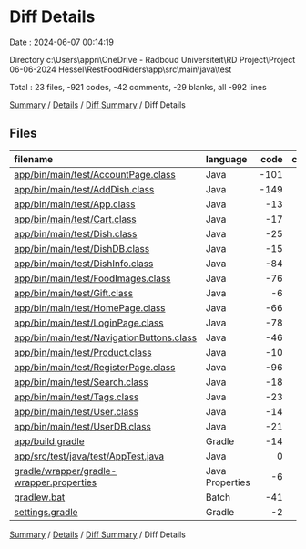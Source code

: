 # Diff Details

Date : 2024-06-07 00:14:19

Directory c:\\Users\\appri\\OneDrive - Radboud Universiteit\\RD Project\\Project 06-06-2024 Hessel\\RestFoodRiders\\app\\src\\main\\java\\test

Total : 23 files,  -921 codes, -42 comments, -29 blanks, all -992 lines

[Summary](results.md) / [Details](details.md) / [Diff Summary](diff.md) / Diff Details

## Files
| filename | language | code | comment | blank | total |
| :--- | :--- | ---: | ---: | ---: | ---: |
| [app/bin/main/test/AccountPage.class](/app/bin/main/test/AccountPage.class) | Java | -101 | -4 | 0 | -105 |
| [app/bin/main/test/AddDish.class](/app/bin/main/test/AddDish.class) | Java | -149 | 0 | 0 | -149 |
| [app/bin/main/test/App.class](/app/bin/main/test/App.class) | Java | -13 | 0 | 0 | -13 |
| [app/bin/main/test/Cart.class](/app/bin/main/test/Cart.class) | Java | -17 | 0 | 0 | -17 |
| [app/bin/main/test/Dish.class](/app/bin/main/test/Dish.class) | Java | -25 | 0 | 0 | -25 |
| [app/bin/main/test/DishDB.class](/app/bin/main/test/DishDB.class) | Java | -15 | 0 | 0 | -15 |
| [app/bin/main/test/DishInfo.class](/app/bin/main/test/DishInfo.class) | Java | -84 | 0 | 0 | -84 |
| [app/bin/main/test/FoodImages.class](/app/bin/main/test/FoodImages.class) | Java | -76 | 0 | 0 | -76 |
| [app/bin/main/test/Gift.class](/app/bin/main/test/Gift.class) | Java | -6 | 0 | 0 | -6 |
| [app/bin/main/test/HomePage.class](/app/bin/main/test/HomePage.class) | Java | -66 | 0 | 0 | -66 |
| [app/bin/main/test/LoginPage.class](/app/bin/main/test/LoginPage.class) | Java | -78 | 0 | 0 | -78 |
| [app/bin/main/test/NavigationButtons.class](/app/bin/main/test/NavigationButtons.class) | Java | -46 | 0 | 0 | -46 |
| [app/bin/main/test/Product.class](/app/bin/main/test/Product.class) | Java | -10 | 0 | 0 | -10 |
| [app/bin/main/test/RegisterPage.class](/app/bin/main/test/RegisterPage.class) | Java | -96 | 0 | 0 | -96 |
| [app/bin/main/test/Search.class](/app/bin/main/test/Search.class) | Java | -18 | 0 | 0 | -18 |
| [app/bin/main/test/Tags.class](/app/bin/main/test/Tags.class) | Java | -23 | 0 | 0 | -23 |
| [app/bin/main/test/User.class](/app/bin/main/test/User.class) | Java | -14 | 0 | 0 | -14 |
| [app/bin/main/test/UserDB.class](/app/bin/main/test/UserDB.class) | Java | -21 | 0 | 0 | -21 |
| [app/build.gradle](/app/build.gradle) | Gradle | -14 | 0 | -3 | -17 |
| [app/src/test/java/test/AppTest.java](/app/src/test/java/test/AppTest.java) | Java | 0 | 0 | -1 | -1 |
| [gradle/wrapper/gradle-wrapper.properties](/gradle/wrapper/gradle-wrapper.properties) | Java Properties | -6 | 0 | -1 | -7 |
| [gradlew.bat](/gradlew.bat) | Batch | -41 | -30 | -22 | -93 |
| [settings.gradle](/settings.gradle) | Gradle | -2 | -8 | -2 | -12 |

[Summary](results.md) / [Details](details.md) / [Diff Summary](diff.md) / Diff Details